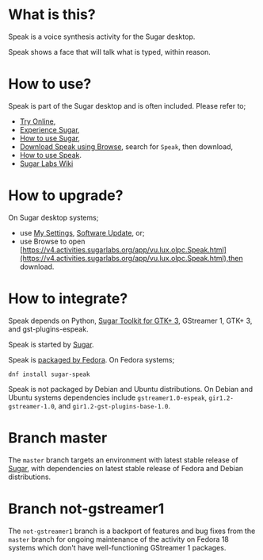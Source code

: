 What is this?
=============

Speak is a voice synthesis activity for the Sugar desktop.

Speak shows a face that will talk what is typed, within reason.

How to use?
===========

Speak is part of the Sugar desktop and is often included.  Please refer to;

* [Try Online](https://try.sugarizer.org/),
* [Experience Sugar](https://www.sugarlabs.org/#try),
* [How to use Sugar](https://help.sugarlabs.org/),
* [Download Speak using Browse](https://activities.sugarlabs.org/), search for `Speak`, then download,
* [How to use Speak](https://help.sugarlabs.org/en/speak.html).
* [Sugar Labs Wiki](https://wiki.sugarlabs.org/go/Welcome_to_the_Sugar_Labs_wiki)

How to upgrade?
===============
    
On Sugar desktop systems;
* use [My Settings](https://help.sugarlabs.org/en/my_settings.html), [Software Update](https://help.sugarlabs.org/en/my_settings.html#software-update), or;
* use Browse to open [https://v4.activities.sugarlabs.org/app/vu.lux.olpc.Speak.html](https://v4.activities.sugarlabs.org/app/vu.lux.olpc.Speak.html),then download.

How to integrate?
=================

Speak depends on Python, [Sugar Toolkit for GTK+ 3](https://github.com/sugarlabs/sugar-toolkit-gtk3), GStreamer 1, GTK+ 3, and gst-plugins-espeak.

Speak is started by [Sugar](https://github.com/sugarlabs/sugar).

Speak is [packaged by Fedora](https://src.fedoraproject.org/rpms/sugar-speak).  On Fedora systems;

```
dnf install sugar-speak
```

Speak is not packaged by Debian and Ubuntu distributions.  On Debian
and Ubuntu systems dependencies include `gstreamer1.0-espeak`,
`gir1.2-gstreamer-1.0`, and `gir1.2-gst-plugins-base-1.0`.

Branch master
=============

The `master` branch targets an environment with latest stable release
of [Sugar](https://github.com/sugarlabs/sugar), with dependencies on
latest stable release of Fedora and Debian distributions.

Branch not-gstreamer1
=====================

The `not-gstreamer1` branch is a backport of features and bug fixes
from the `master` branch for ongoing maintenance of the activity on
Fedora 18 systems which don't have well-functioning GStreamer 1
packages.

